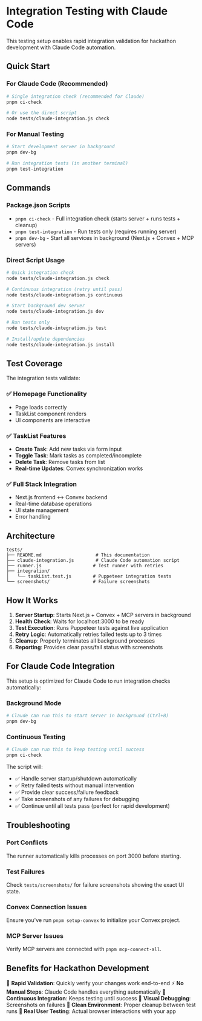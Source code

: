 # Integration Testing with Claude Code

This testing setup enables rapid integration validation for hackathon development with Claude Code automation.

## Quick Start

### For Claude Code (Recommended)
```bash
# Single integration check (recommended for Claude)
pnpm ci-check

# Or use the direct script
node tests/claude-integration.js check
```

### For Manual Testing
```bash
# Start development server in background
pnpm dev-bg

# Run integration tests (in another terminal)
pnpm test-integration
```

## Commands

### Package.json Scripts
- `pnpm ci-check` - Full integration check (starts server + runs tests + cleanup)
- `pnpm test-integration` - Run tests only (requires running server)
- `pnpm dev-bg` - Start all services in background (Next.js + Convex + MCP servers)

### Direct Script Usage
```bash
# Quick integration check
node tests/claude-integration.js check

# Continuous integration (retry until pass)
node tests/claude-integration.js continuous

# Start background dev server
node tests/claude-integration.js dev

# Run tests only
node tests/claude-integration.js test

# Install/update dependencies
node tests/claude-integration.js install
```

## Test Coverage

The integration tests validate:

### ✅ Homepage Functionality
- Page loads correctly
- TaskList component renders
- UI components are interactive

### ✅ TaskList Features
- **Create Task**: Add new tasks via form input
- **Toggle Task**: Mark tasks as completed/incomplete
- **Delete Task**: Remove tasks from list
- **Real-time Updates**: Convex synchronization works

### ✅ Full Stack Integration
- Next.js frontend ↔ Convex backend
- Real-time database operations
- UI state management
- Error handling

## Architecture

```
tests/
├── README.md                    # This documentation
├── claude-integration.js        # Claude Code automation script
├── runner.js                   # Test runner with retries
├── integration/
│   └── taskList.test.js        # Puppeteer integration tests
└── screenshots/                # Failure screenshots
```

## How It Works

1. **Server Startup**: Starts Next.js + Convex + MCP servers in background
2. **Health Check**: Waits for localhost:3000 to be ready
3. **Test Execution**: Runs Puppeteer tests against live application
4. **Retry Logic**: Automatically retries failed tests up to 3 times
5. **Cleanup**: Properly terminates all background processes
6. **Reporting**: Provides clear pass/fail status with screenshots

## For Claude Code Integration

This setup is optimized for Claude Code to run integration checks automatically:

### Background Mode
```bash
# Claude can run this to start server in background (Ctrl+B)
pnpm dev-bg
```

### Continuous Testing
```bash
# Claude can run this to keep testing until success
pnpm ci-check
```

The script will:
- ✅ Handle server startup/shutdown automatically
- ✅ Retry failed tests without manual intervention
- ✅ Provide clear success/failure feedback
- ✅ Take screenshots of any failures for debugging
- ✅ Continue until all tests pass (perfect for rapid development)

## Troubleshooting

### Port Conflicts
The runner automatically kills processes on port 3000 before starting.

### Test Failures
Check `tests/screenshots/` for failure screenshots showing the exact UI state.

### Convex Connection Issues
Ensure you've run `pnpm setup-convex` to initialize your Convex project.

### MCP Server Issues
Verify MCP servers are connected with `pnpm mcp-connect-all`.

## Benefits for Hackathon Development

🚀 **Rapid Validation**: Quickly verify your changes work end-to-end
⚡ **No Manual Steps**: Claude Code handles everything automatically
🔄 **Continuous Integration**: Keeps testing until success
📸 **Visual Debugging**: Screenshots on failures
🧹 **Clean Environment**: Proper cleanup between test runs
🎯 **Real User Testing**: Actual browser interactions with your app